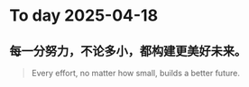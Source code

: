 
# To day 2025-04-18


## 每一分努力，不论多小，都构建更美好未来。
> Every effort, no matter how small, builds a better future.

    